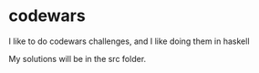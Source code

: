 # codewars
I like to do codewars challenges, and I like doing them in haskell

My solutions will be in the src folder.
